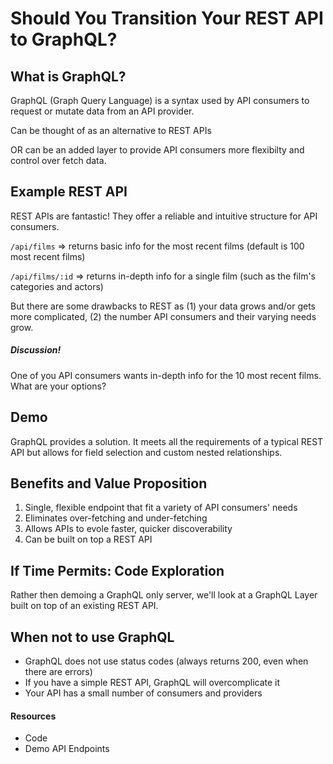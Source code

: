 # Should You Transition Your REST API to GraphQL?

## What is GraphQL?

GraphQL (Graph Query Language) is a syntax used by API consumers to request or mutate data from an API provider.

Can be thought of as an alternative to REST APIs 

OR can be an added layer to provide API consumers more flexibilty and control over fetch data.

## Example REST API

REST APIs are fantastic! They offer a reliable and intuitive structure for API consumers.

`/api/films` => returns basic info for the most recent films (default is 100 most recent films)

`/api/films/:id` => returns in-depth info for a single film (such as the film's categories and actors)

But there are some drawbacks to REST as (1) your data grows and/or gets more complicated, (2) the number API consumers and their varying needs grow.

##### Discussion!
One of you API consumers wants in-depth info for the 10 most recent films. What are your options?

## Demo

GraphQL provides a solution. It meets all the requirements of a typical REST API but allows for field selection and custom nested relationships.

## Benefits and Value Proposition

1. Single, flexible endpoint that fit a variety of API consumers' needs
2. Eliminates over-fetching and under-fetching
3. Allows APIs to evole faster, quicker discoverability
4. Can be built on top a REST API

## If Time Permits: Code Exploration

Rather then demoing a GraphQL only server, we'll look at a GraphQL Layer built on top of an existing REST API.

## When not to use GraphQL
- GraphQL does not use status codes (always returns 200, even when there are errors)
- If you have a simple REST API, GraphQL will overcomplicate it
- Your API has a small number of consumers and providers

#### Resources
- Code 
- Demo API Endpoints